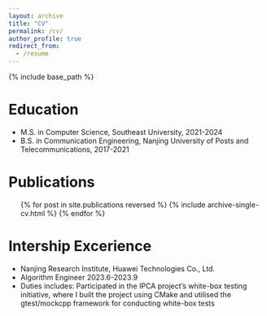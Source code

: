 ```yaml
---
layout: archive
title: "CV"
permalink: /cv/
author_profile: true
redirect_from:
  - /resume
---
```


{% include base_path %}

Education
======
* M.S. in Computer Science, Southeast University, 2021-2024
* B.S. in Communication Engineering, Nanjing University of Posts and Telecommunications, 2017-2021

  

Publications
======
  <ul>{% for post in site.publications reversed %}
    {% include archive-single-cv.html %}
  {% endfor %}</ul>
  
  
Intership Excerience
======
* Nanjing Research Institute, Huawei Technologies Co., Ltd.
* Algorithm Engineer 2023.6-2023.9
* Duties includes: Participated in the IPCA project’s white-box testing initiative, where I built the project using CMake and utilised the gtest/mockcpp framework for conducting white-box tests

